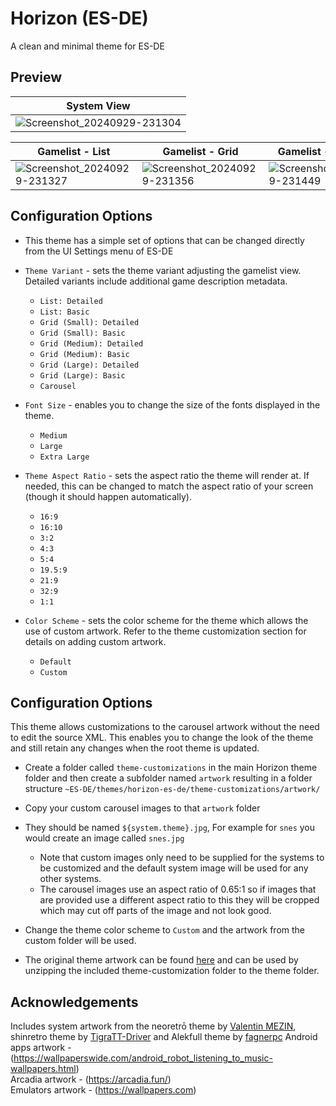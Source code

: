 # Horizon (ES-DE)
A clean and minimal theme for ES-DE

## **Preview**
| System View |
|----|
| ![Screenshot_20240929-231304](https://github.com/user-attachments/assets/949f24ac-f85b-4ed8-b23d-badf8fde5cdc) |


| Gamelist - List | Gamelist - Grid | Gamelist - Carousel |
|----|----|----|
| ![Screenshot_20240929-231327](https://github.com/user-attachments/assets/10bbdeab-a1e8-4fc2-be74-cc496ff38543) | ![Screenshot_20240929-231356](https://github.com/user-attachments/assets/e5e0bd77-99f6-4dd9-9c7a-18998d4b61a3) | ![Screenshot_20240929-231449](https://github.com/user-attachments/assets/643ad7c8-1995-461d-8e38-a5319d9e7510) |


## **Configuration Options**

- This theme has a simple set of options that can be changed directly from the UI Settings menu of ES-DE
  
- `Theme Variant` - sets the theme variant adjusting the gamelist view. Detailed variants include additional game description metadata.
   - `List: Detailed`
   - `List: Basic`
   - `Grid (Small): Detailed`
   - `Grid (Small): Basic`
   - `Grid (Medium): Detailed`
   - `Grid (Medium): Basic`
   - `Grid (Large): Detailed`
   - `Grid (Large): Basic`
   - `Carousel`
     
- `Font Size` - enables you to change the size of the fonts displayed in the theme.
   - `Medium`
   - `Large`
   - `Extra Large`
     
- `Theme Aspect Ratio` - sets the aspect ratio the theme will render at. If needed, this can be changed to match the aspect ratio of your screen (though it should happen automatically).
   - `16:9`
   - `16:10`
   - `3:2`
   - `4:3`
   - `5:4`
   - `19.5:9`
   - `21:9`
   - `32:9`
   - `1:1`
 
- `Color Scheme` - sets the color scheme for the theme which allows the use of custom artwork. Refer to the theme customization section for details on adding custom artwork.
   - `Default`
   - `Custom`
 
## **Configuration Options**

This theme allows customizations to the carousel artwork without the need to edit the source XML. This enables you to change the look of the theme and still retain any changes when the root theme is updated.

- Create a folder called `theme-customizations` in the main Horizon theme folder and then create a subfolder named `artwork` resulting in a folder structure `~ES-DE/themes/horizon-es-de/theme-customizations/artwork/`
- Copy your custom carousel images to that `artwork` folder
- They should be named `${system.theme}.jpg`, For example for `snes` you would create an image called `snes.jpg`
  - Note that custom images only need to be supplied for the systems to be customized and the default system image will be used for any other systems.
  - The carousel images use an aspect ratio of 0.65:1 so if images that are provided use a different aspect ratio to this they will be cropped which may cut off parts of the image and not look good.
- Change the theme color scheme to `Custom` and the artwork from the custom folder will be used.

- The original theme artwork can be found [here](https://www.mediafire.com/file/6zf85zqfydlhzge/theme-customizations.zip/file) and can be used by unzipping the included theme-customization folder to the theme folder.

## **Acknowledgements**

Includes system artwork from the neoretrō theme by [Valentin MEZIN](https://github.com/valsou), shinretro theme by [TigraTT-Driver](https://github.com/TigraTT-Driver) and Alekfull theme by [fagnerpc](https://github.com/fagnerpc)
Android apps artwork - (https://wallpaperswide.com/android_robot_listening_to_music-wallpapers.html)  
Arcadia artwork - (https://arcadia.fun/)  
Emulators artwork - (https://wallpapers.com)  
